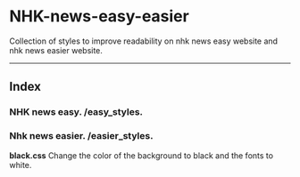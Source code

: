 # NHK-news-easy-easier
Collection of styles to improve readability on nhk news easy website and nhk news easier website.

---
## Index

### NHK news easy. /easy_styles.




### Nhk news easier. /easier_styles.

**black.css** Change the color of the background to black and the fonts to white.
